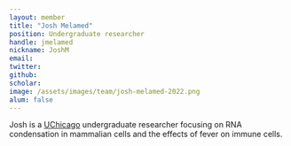 ```yaml
---
layout: member
title: "Josh Melamed"
position: Undergraduate researcher
handle: jmelamed
nickname: JoshM
email: 
twitter: 
github: 
scholar: 
image: /assets/images/team/josh-melamed-2022.png
alum: false
---
```

Josh is a [UChicago][1] undergraduate researcher focusing on RNA condensation in mammalian cells and the effects of fever on immune cells.

[1]: http://www.uchicago.edu
